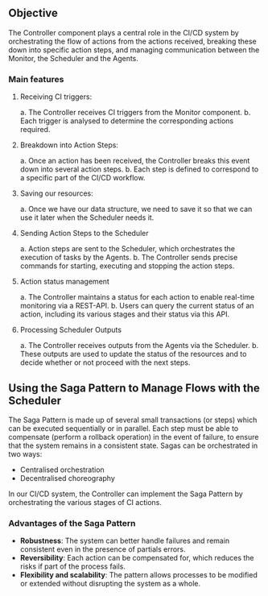 
## Objective
The Controller component plays a central role in the CI/CD system by orchestrating the flow of actions from the actions received, breaking these down into specific action steps, and managing communication between the Monitor, the Scheduler and the Agents.

### Main features
1. Receiving CI triggers:

    a. The Controller receives CI triggers from the Monitor component.
    b. Each trigger is analysed to determine the corresponding actions required.
2. Breakdown into Action Steps:

    a. Once an action has been received, the Controller breaks this event down into several action steps.
    b. Each step is defined to correspond to a specific part of the CI/CD workflow.

3. Saving our resources:

    a. Once we have our data structure, we need to save it so that we can use it later when the Scheduler needs it.

4. Sending Action Steps to the Scheduler

    a. Action steps are sent to the Scheduler, which orchestrates the execution of tasks by the Agents.
    b. The Controller sends precise commands for starting, executing and stopping the action steps.

5. Action status management

    a. The Controller maintains a status for each action to enable real-time monitoring via a REST-API.
    b. Users can query the current status of an action, including its various stages and their status via this API.

6. Processing Scheduler Outputs

    a. The Controller receives outputs from the Agents via the Scheduler.
    b. These outputs are used to update the status of the resources and to decide whether or not proceed with the next steps.


## Using the Saga Pattern to Manage Flows with the Scheduler

The Saga Pattern is made up of several small transactions (or steps) which can be executed sequentially or in parallel. Each step must be able to compensate (perform a rollback operation) in the event of failure, to ensure that the system remains in a consistent state. Sagas can be orchestrated in two ways:
- Centralised orchestration
- Decentralised choreography

In our CI/CD system, the Controller can implement the Saga Pattern by orchestrating the various stages of CI actions.

### Advantages of the Saga Pattern
- **Robustness**: The system can better handle failures and remain consistent even in the presence of partials errors.
- **Reversibility**: Each action can be compensated for, which reduces the risks if part of the process fails.
- **Flexibility and scalability**: The pattern allows processes to be modified or extended without disrupting the system as a whole.